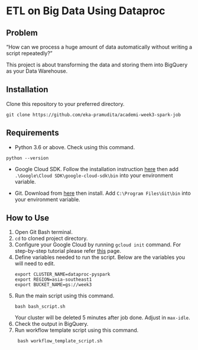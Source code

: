 # ETL on Big Data Using Dataproc

## Problem
“How can we process a huge amount of data
automatically without writing a script repeatedly?”

This project is about transforming the data and storing them into
BigQuery as your Data Warehouse.

## Installation
Clone this repository to your preferred directory.
```
git clone https://github.com/eka-pramudita/academi-week3-spark-job
```

## Requirements
- Python 3.6 or above. Check using this command.
```
python --version
```

- Google Cloud SDK. Follow the installation instruction [here](https://cloud.google.com/sdk/docs/install)
then add `.\Google\Cloud SDK\google-cloud-sdk\bin` into your environment variable.
  
- Git. Download from [here](https://git-scm.com/downloads) then install. Add
`C:\Program Files\Git\bin` into your environment variable.
  
## How to Use
1. Open Git Bash terminal.
2. `cd` to cloned project directory.
3. Configure your Google Cloud by running `gcloud init` command. For step-by-step tutorial please
   refer [this](https://www.jhanley.com/google-cloud-understanding-gcloud-configurations/#:~:text=A%20gcloud%20configuration%20is%20a,configuration%20named%20default%20is%20created.&text=The%20creation%20of%20a%20configuration%20can%20be%20accomplished%20with%20gcloud%20or%20manually.) page.
3. Define variables needed to run the script. Below are the variables you will need to edit.
    ```commandline
    export CLUSTER_NAME=dataproc-pyspark
    export REGION=asia-southeast1
    export BUCKET_NAME=gs://week3
    ```
3. Run the main script using this command.
    ```commandline
    bash bash_script.sh
    ```
   Your cluster will be deleted 5 minutes after job done. Adjust in `max-idle`.
6. Check the output in BigQuery.
7. Run workflow template script using this command.
   ```commandline
    bash workflow_template_script.sh
    ```